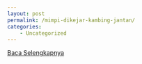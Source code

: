 ```yaml
---
layout: post
permalink: /mimpi-dikejar-kambing-jantan/
categories:
    - Uncategorized
---
```


[Baca Selengkapnya](/10)